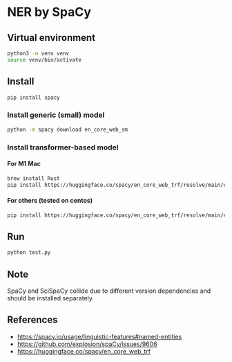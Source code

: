 # NER by SpaCy

## Virtual environment

```sh
python3 -m venv venv
source venv/bin/activate
```

## Install

```sh
pip install spacy
```

### Install generic (small) model

```sh
python -m spacy download en_core_web_sm
```

### Install transformer-based model

#### For M1 Mac

```sh
brew install Rust
pip install https://huggingface.co/spacy/en_core_web_trf/resolve/main/en_core_web_trf-any-py3-none-any.whl
```

#### For others (tested on centos)

```sh
pip install https://huggingface.co/spacy/en_core_web_trf/resolve/main/en_core_web_trf-any-py3-none-any.whl
```


## Run

```sh
python test.py
```

## Note

SpaCy and SciSpaCy collide due to different version dependencies and should be installed separately.

## References

- https://spacy.io/usage/linguistic-features#named-entities
- https://github.com/explosion/spaCy/issues/9606
- https://huggingface.co/spacy/en_core_web_trf
